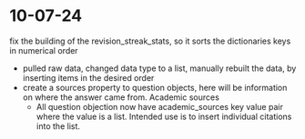 # 10-07-24
fix the building of the revision_streak_stats, so it sorts the dictionaries keys in numerical order
- pulled raw data, changed data type to a list, manually rebuilt the data, by inserting items in the desired order
- create a sources property to question objects, here will be information on where the answer came from. Academic sources
    - All question objection now have academic_sources key value pair where the value is a list. Intended use is to insert individual citations into the list.